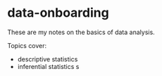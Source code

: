 # data-onboarding

These are my notes on the basics of data analysis.

Topics cover:
  *  descriptive statistics
  *  inferential statistics
s